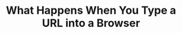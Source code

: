 ---
type: "books"
layout: "book_toc"
title: "What Happens When You Type a URL into a Browser"
thumbnail: "thumbnail.webp"
draft: true
booktoc:
  - title: "Keystroke & Input Hardware"
    type: "chapter"
    children:
      - title: "Biomechanics & Ergonomics"
        type: "section"
        children:
          - title: "Finger anatomy: mechanoreceptors, proprioception"
            type: "subsection"
          - title: "Reaction-time statistics: median vs. 95th‑percentile"
            type: "subsection"
          - title: "Ergonomic layouts: QWERTY, Dvorak, Colemak, ortholinear, split"
            type: "subsection"
          - title: "RSI, tendonitis, preventive exercises"
            type: "subsection"
      - title: "Switch Mechanics"
        type: "section"
        children:
          - title: "Membrane dome vs. scissor vs. mechanical (Cherry MX, Topre) vs. optical"
            type: "subsection"
          - title: "Force–travel curves, hysteresis, audible vs. tactile feedback"
            type: "subsection"
          - title: "Debounce: RC‑filter in hardware vs. firmware time thresholds"
            type: "subsection"
          - title: "n‑key rollover, ghosting, per‑switch diodes"
            type: "subsection"
      - title: "Keyboard Microcontroller"
        type: "section"
        children:
          - title: "Core architectures: ARM Cortex‑M, AVR, PIC — pipeline stages, hazards"
            type: "subsection"
          - title: "Microcode assists, Spectre/Meltdown mitigations (Retpoline, IBRS)"
            type: "subsection"
          - title: "On‑chip memory map: Flash, SRAM, peripheral registers"
            type: "subsection"
          - title: "NVIC/vector table, ISR latency, interrupt priorities"
            type: "subsection"
          - title: "Power & thermal states: C‑states, P‑states, DVFS"
            type: "subsection"
      - title: "Firmware & Boot"
        type: "section"
        children:
          - title: "BIOS vs. UEFI flow, option ROMs (USB, NVMe, GPU)"
            type: "subsection"
          - title: "Secure Boot chain‑of‑trust (PK, KEK, db/dbx; Coreboot/TianoCore)"
            type: "subsection"
          - title: "ACPI tables: DSDT/SSDT, AML execution, SMM/SMI jitter"
            type: "subsection"
      - title: "I/O Buses & Protocols"
        type: "section"
        children:
          - title: "USB HID: NRZI/Manchester encoding, token/data/handshake packets"
            type: "subsection"
          - title: "PS/2 protocol: bidirectional serial, scan‑code sets 1/2/3, BIOS INT 0x16"
            type: "subsection"
          - title: "Bluetooth LE HID: GAP advertising, GATT HID service, AES‑CCM encryption"
            type: "subsection"
          - title: "Proprietary RF: 2.4 GHz hopping, pairing, replay protection"
            type: "subsection"
          - title: "USB enumeration, descriptors, control vs. interrupt vs. bulk transfers"
            type: "subsection"
          - title: "xHCI TRB rings, doorbells, MSI/MSI‑X interrupt routing"
            type: "subsection"
  - title: "CPU Microarchitecture & Memory Hierarchy"
    type: "chapter"
    children:
      - title: "Pipeline & Execution"
        type: "section"
        children:
          - title: "In‑order vs. out‑of‑order pipelines, ROB, scheduler queues"
            type: "subsection"
          - title: "Branch predictors: BTB, global/local history, tournament predictors"
            type: "subsection"
          - title: "Speculative execution, micro‑ops fusion, uOP cache"
            type: "subsection"
          - title: "Hyper‑Threading/SMT: sibling contention, side‑channel cross‑thread leaks"
            type: "subsection"
      - title: "Caches & Coherency"
        type: "section"
        children:
          - title: "L1/L2/L3 design: sizes, associativity, inclusive vs. exclusive"
            type: "subsection"
          - title: "Cache coherence protocols: MESI, MOESI, MESIF, snoop filters"
            type: "subsection"
          - title: "Hardware prefetchers, replacement policies, line locking"
            type: "subsection"
      - title: "Virtual Memory & TLB"
        type: "section"
        children:
          - title: "Multi‑level page tables, PTE formats (x86‑64 4‑level, ARM VMSA)"
            type: "subsection"
          - title: "TLB hierarchy, ASIDs, shootdowns, global pages"
            type: "subsection"
          - title: "Transparent Huge Pages, 2 MiB/1 GiB pages, fragmentation"
            type: "subsection"
      - title: "NUMA & Interconnect"
        type: "section"
        children:
          - title: "Multi‑socket topologies, local vs. remote memory latencies"
            type: "subsection"
          - title: "QPI/UPI, Infinity Fabric, snoop/directory cache models"
            type: "subsection"
          - title: "NUMA‑aware scheduling, memory policies"
            type: "subsection"
  - title: "OS Kernel & Process Scheduling"
    type: "chapter"
    children:
      - title: "Interrupt Handling"
        type: "section"
        children:
          - title: "PIC vs. IO‑APIC vs. MSI/MSI‑X delivery"
            type: "subsection"
          - title: "ISR entry/exit, context‑save, bottom halves, SoftIRQs, tasklets, workqueues"
            type: "subsection"
      - title: "Process Scheduler"
        type: "section"
        children:
          - title: "CFS run‑queue, nice values, load balancing across CPUs"
            type: "subsection"
          - title: "Real‑time classes (SCHED_FIFO/RR), deadline scheduler, wake‑up jitter"
            type: "subsection"
          - title: "Context‑switch costs, register & FPU/XMM state save/restore"
            type: "subsection"
      - title: "Memory Management"
        type: "section"
        children:
          - title: "Buddy allocator, slab/SLUB/SLAB allocators, zone splitting"
            type: "subsection"
          - title: "Swap: zswap, zram, swapcache, writeback throttling, dirty‑page balancing"
            type: "subsection"
          - title: "Pagecache, direct I/O, filesystem readahead"
            type: "subsection"
      - title: "Filesystem & Storage"
        type: "section"
        children:
          - title: "ext4, XFS, Btrfs, ZFS: journaling vs. CoW vs. snapshots vs. checksums"
            type: "subsection"
          - title: "Block layer & schedulers (CFQ, BFQ, mq‑deadline), I/O priorities"
            type: "subsection"
          - title: "NVMe queues, submission/completion QPs, fused commands"
            type: "subsection"
          - title: "Filesystem namespaces: overlayfs, bind mounts, container rootfs"
            type: "subsection"
  - title: "Virtualization, Containers & Cloud Foundation"
    type: "chapter"
    children:
      - title: "Virtualization"
        type: "section"
        children:
          - title: "KVM/QEMU: VT‑x/AMD‑V, SR‑IOV, virtio devices"
            type: "subsection"
          - title: "Container runtimes: runc/containerd, namespace isolation (pid, net, mnt, ipc, uts)"
            type: "subsection"
          - title: "cgroups v2: CPU, memory, blkio, pids controllers"
            type: "subsection"
      - title: "Kubernetes on AWS"
        type: "section"
        children:
          - title: "VPC, subnets, IGW, NAT Gateway, route tables"
            type: "subsection"
          - title: "Security Groups vs. NACLs, stateful vs. stateless rules"
            type: "subsection"
          - title: "EKS control plane vs. managed worker nodes"
            type: "subsection"
          - title: "Pod networking: aws‑vpc‑cni, Calico/Cilium, IP per pod"
            type: "subsection"
          - title: "IAM Roles for Service Accounts (IRSA), PodSecurityAdmission"
            type: "subsection"
          - title: "Service types: ClusterIP, NodePort, LoadBalancer (ALB/NLB), Ingress controllers"
            type: "subsection"
          - title: "Autoscaling: HPA/VPA, Cluster Autoscaler, Karpenter, spot instance interruptions"
            type: "subsection"
          - title: "Container image distribution: ECR, vulnerability scanning, immutable tags"
            type: "subsection"
  - title: "Device Drivers & Input Delivery"
    type: "chapter"
    children:
      - title: "USB Host Controller Driver"
        type: "section"
        children:
          - title: "PCIe enumeration, BAR mapping, MMIO doorbell writes"
            type: "subsection"
          - title: "URB lifecycle, DMA buffer allocation, completion handling"
            type: "subsection"
      - title: "Input Subsystem"
        type: "section"
        children:
          - title: "/dev/input/eventX, evdev struct layout, key repeat handling"
            type: "subsection"
          - title: "libinput filtering: tap‑to‑click, palm detection, gesture recognition"
            type: "subsection"
          - title: "Windows Raw Input (RID) vs. macOS IOKit HID vs. Wayland vs. X11"
            type: "subsection"
          - title: "IME frameworks: IBus, Fcitx, TSF, TSM – composition & candidate UI"
            type: "subsection"
          - title: "Accessibility: AT‑SPI, UIA, switch control, dwell‑click"
            type: "subsection"
  - title: "Windowing, Compositor & Browser Front‑End"
    type: "chapter"
    children:
      - title: "Native Window System"
        type: "section"
        children:
          - title: "X11 protocol, XInput2, window manager focus, grabs"
            type: "subsection"
          - title: "Wayland: wl_compositor, wl_surface, wl_seat/keyboard/pointer"
            type: "subsection"
          - title: "macOS Quartz Compositor, AppKit event loop, UIFocusEngine"
            type: "subsection"
          - title: "Windows DWM, MessageLoop, raw input, pointer injection"
            type: "subsection"
      - title: "Browser Process Model"
        type: "section"
        children:
          - title: "Browser vs. Renderer vs. GPU vs. Network vs. Utility processes"
            type: "subsection"
          - title: "Sandbox policies: seccomp‑BPF, AppContainer, AppArmor, chroots"
            type: "subsection"
          - title: "IPC: Mojo, DBus, XPC, Mach ports, shared memory buffers"
            type: "subsection"
      - title: "Task Scheduling"
        type: "section"
        children:
          - title: "Platform message pump → TaskScheduler tasks (UI, IO, Worker)"
            type: "subsection"
          - title: "Cross‑thread TaskHopping, SequenceLocalStorage"
            type: "subsection"
          - title: "Idle tasks, delayed tasks, repeating tasks"
            type: "subsection"

---